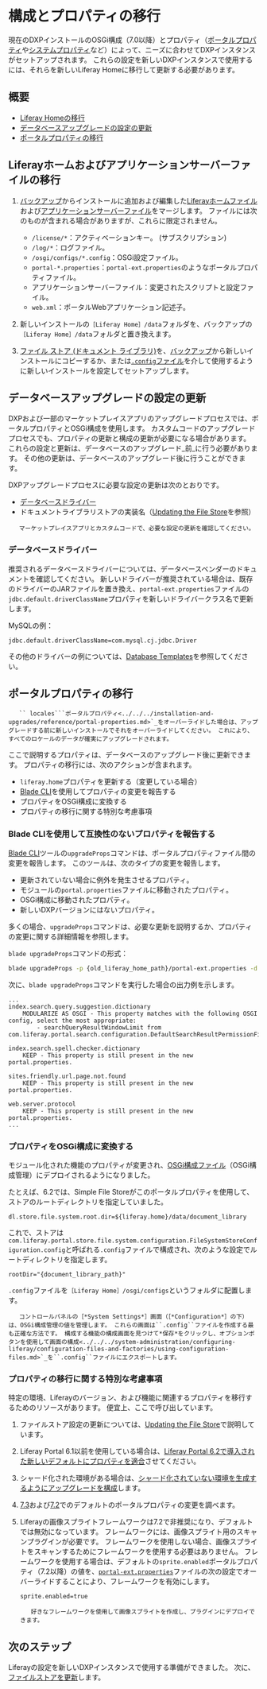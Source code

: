 # 構成とプロパティの移行

現在のDXPインストールのOSGi構成（7.0以降）とプロパティ（[ポータルプロパティ](../../reference/portal-properties.md)や[システムプロパティ](../../reference/system-properties.md)など）によって、ニーズに合わせてDXPインスタンスがセットアップされます。 これらの設定を新しいDXPインスタンスで使用するには、それらを新しいLiferay Homeに移行して更新する必要があります。

## 概要

* [Liferay Homeの移行](#migrating-liferay-home)
* [データベースアップグレードの設定の更新](#updating-settings-used-by-the-database-upgrade)
* [ポータルプロパティの移行](#migrating-portal-properties)

## Liferayホームおよびアプリケーションサーバーファイルの移行

1. [バックアップ](../../maintaining-a-liferay-dxp-installation/backing-up.md)からインストールに追加および編集した[Liferayホームファイル](../../maintaining-a-liferay-dxp-installation/backing-up.md#liferay-home)および[アプリケーションサーバーファイル](../../maintaining-a-liferay-dxp-installation/backing-up.md#application-server)をマージします。 ファイルには次のものが含まれる場合がありますが、これらに限定されません。

    * `/license/*`：アクティベーションキー。 (サブスクリプション)
    * `/log/*`：ログファイル。
    * `/osgi/configs/*.config`：OSGi設定ファイル。
    * `portal-*.properties`：`portal-ext.properties`のようなポータルプロパティファイル。
    * アプリケーションサーバーファイル：変更されたスクリプトと設定ファイル。
    * `web.xml`：ポータルWebアプリケーション記述子。

1. 新しいインストールの`［Liferay Home］/data`フォルダを、バックアップの`［Liferay Home］/data`フォルダと置き換えます。

1. [ファイル ストア (ドキュメント ライブラリ)](../../../system-administration/file-storage/configuring-file-storage.md)を、[バックアップ](../../maintaining-a-liferay-dxp-installation/backing-up.md)から新しいインストールにコピーするか、または[`.config`ファイル](../../../system-administration/configuring-liferay/configuration-files-and-factories/using-configuration-files.md#creating-configuration-files)を介して使用するように新しいインストールを設定してセットアップします。

## データベースアップグレードの設定の更新

DXPおよび一部のマーケットプレイスアプリのアップグレードプロセスでは、ポータルプロパティとOSGi構成を使用します。 カスタムコードのアップグレードプロセスでも、プロパティの更新と構成の更新が必要になる場合があります。 これらの設定と更新は、データベースのアップグレード_前_に行う必要があります。 その他の更新は、データベースのアップグレード後に行うことができます。

DXPアップグレードプロセスに必要な設定の更新は次のとおりです。

* [データベースドライバー](#database-drivers)
* ドキュメントライブラリストアの実装名（[Updating the File Store](./updating-the-file-store.md#updating-the-store-implementation-class-name)を参照）

```important::
   マーケットプレイスアプリとカスタムコードで、必要な設定の更新を確認してください。
```

### データベースドライバー

推奨されるデータベースドライバーについては、データベースベンダーのドキュメントを確認してください。 新しいドライバーが推奨されている場合は、既存のドライバーのJARファイルを置き換え、`portal-ext.properties`ファイルの`jdbc.default.driverClassName`プロパティを新しいドライバークラス名で更新します。

MySQLの例：

```properties
jdbc.default.driverClassName=com.mysql.cj.jdbc.Driver
```

その他のドライバーの例については、[Database Templates](../../reference/database-templates.md)を参照してください。

## ポータルプロパティの移行

```important::
   `` locales```ポータルプロパティ<../../../installation-and-upgrades/reference/portal-properties.md>`_をオーバーライドした場合は、アップグレードする前に新しいインストールでそれをオーバーライドしてください。 これにより、すべてのロケールのデータが確実にアップグレードされます。
```

ここで説明するプロパティは、データベースのアップグレード後に更新できます。 プロパティの移行には、次のアクションが含まれます。

* `liferay.home`プロパティを更新する（変更している場合）
* [Blade CLI](../../../developing-applications/tooling/blade-cli/installing-and-updating-blade-cli.md)を使用してプロパティの変更を報告する
* プロパティをOSGi構成に変換する
* プロパティの移行に関する特別な考慮事項

### Blade CLIを使用して互換性のないプロパティを報告する

[Blade CLI](../../../developing-applications/tooling/blade-cli/installing-and-updating-blade-cli.md)ツールの`upgradeProps`コマンドは、ポータルプロパティファイル間の変更を報告します。 このツールは、次のタイプの変更を報告します。

* 更新されていない場合に例外を発生させるプロパティ。
* モジュールの`portal.properties`ファイルに移動されたプロパティ。
* OSGi構成に移動されたプロパティ。
* 新しいDXPバージョンにはないプロパティ。

多くの場合、`upgradeProps`コマンドは、必要な更新を説明するか、プロパティの変更に関する詳細情報を参照します。

`blade upgradeProps`コマンドの形式：

```bash
blade upgradeProps -p {old_liferay_home_path}/portal-ext.properties -d {new_liferay_home_path}
```

次に、`blade upgradeProps`コマンドを実行した場合の出力例を示します。

```
...
index.search.query.suggestion.dictionary
    MODULARIZE AS OSGI - This property matches with the following OSGI config, select the most appropriate:
        - searchQueryResultWindowLimit from com.liferay.portal.search.configuration.DefaultSearchResultPermissionFilterConfiguration

index.search.spell.checker.dictionary
    KEEP - This property is still present in the new portal.properties.

sites.friendly.url.page.not.found
    KEEP - This property is still present in the new portal.properties.

web.server.protocol
    KEEP - This property is still present in the new portal.properties.
...
```

### プロパティをOSGi構成に変換する

モジュール化された機能のプロパティが変更され、[OSGi構成ファイル](../../../system-administration/configuring-liferay/configuration-files-and-factories/using-configuration-files.md)（OSGi構成管理）にデプロイされるようになりました。

たとえば、6.2では、Simple File Storeがこのポータルプロパティを使用して、ストアのルートディレクトリを指定していました。

```properties
dl.store.file.system.root.dir=${liferay.home}/data/document_library
```

これで、ストアは`com.liferay.portal.store.file.system.configuration.FileSystemStoreConfiguration.config`と呼ばれる`.config`ファイルで構成され、次のような設定でルートディレクトリを指定します。

```properties
rootDir="{document_library_path}"
```

`.config`ファイルを`［Liferay Home］/osgi/configs`というフォルダに配置します。

```tip::
   コントロールパネルの［*System Settings*］画面（［*Configuration*］の下）は、OSGi構成管理の値を管理します。 これらの画面は``.config``ファイルを作成する最も正確な方法です。 構成する機能の構成画面を見つけて*保存*をクリックし、オプションボタンを使用して画面の構成<../../../system-administration/configuring-liferay/configuration-files-and-factories/using-configuration-files.md>`_を``.config``ファイルにエクスポートします。
```

### プロパティの移行に関する特別な考慮事項

特定の環境、Liferayのバージョン、および機能に関連するプロパティを移行するためのリソースがあります。 便宜上、ここで呼び出しています。

1. ファイルストア設定の更新については、[Updating the File Store](./updating-the-file-store.md)で説明しています。

1. Liferay Portal 6.1以前を使用している場合は、[Liferay Portal 6.2で導入された新しいデフォルトにプロパティを適合](https://help.liferay.com/hc/en-us/articles/360017903232-Upgrading-Liferay#review-the-liferay-62-properties-defaults)させてください。

1. シャード化された環境がある場合は、[シャード化されていない環境を生成するようにアップグレードを構成](../other-upgrade-scenarios/upgrading-a-sharded-environment.md)します。

1. [7.3](../reference/default-setting-changes-in-7-3.md)および[7.2](../reference/default-setting-changes-in-7-2.md)でのデフォルトのポータルプロパティの変更を調べます。

1. Liferayの画像スプライトフレームワークは7.2で非推奨になり、デフォルトでは無効になっています。 フレームワークには、画像スプライト用のスキャンプラグインが必要です。 フレームワークを使用しない場合、画像スプライトをスキャンするためにフレームワークを使用する必要はありません。 フレームワークを使用する場合は、デフォルトの`sprite.enabled`ポータルプロパティ（7.2以降）の値を、[`portal-ext.properties`](../../reference/portal-properties.md)ファイルの次の設定でオーバーライドすることにより、フレームワークを有効にします。

    ```properties
    sprite.enabled=true
    ```

   ```note::
      好きなフレームワークを使用して画像スプライトを作成し、プラグインにデプロイできます。
   ```

## 次のステップ

Liferayの設定を新しいDXPインスタンスで使用する準備ができました。 次に、[ファイルストアを更新](./updating-the-file-store.md)します。
